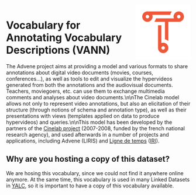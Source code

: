 <img src="img/triply.png" align="right" height="150">

# Vocabulary for Annotating Vocabulary Descriptions (VANN)

The Advene project aims at providing a model and various formats to
share annotations about digital video documents (movies, courses,
conferences…), as well as tools to edit and visualize the hypervideos
generated from both the annotations and the audiovisual documents.
Teachers, moviegoers, etc. can use them to exchange multimedia
comments and analyses about video documents.\n\nThe Cinelab model
allows not only to represent video annotations, but also an
elicitation of their structure (through notions of schema and
annotation type), as well as their presentations with views (templates
applied on data to produce hypervideos) and queries.\n\nThis model has
been developed by the partners of the [Cinelab
project](http://advene.org/cinelab) (2007-2008, funded by the french
national research agency), and used afterwards in a number of projects
and applications, including Advene (LIRIS) and [Ligne de
temps](http://www.iri.centrepompidou.fr/outils/lignes-de-temps/)
([IRI](http://www.iri.centrepompidou.fr)).

## Why are you hosting a copy of this dataset?

We are hosing this vocabulary, since we could not find it anywhere
online anymore.  At the same time, this vocabulary is used in many
Linked Datasets in [YALC](https://github.com/TriplyDB/YALC), so it is
important to have a copy of this vocabulary available.
